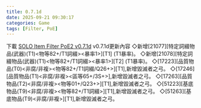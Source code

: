 ```yaml
---
title: 0.7.1d
date: 2025-09-21 09:30:17
categories: Game
tags: [Filter, PoE]
---
```

下載 [SOLO Item Filter PoE2 v0.7.1d](https://u.pcloud.link/publink/show?code=XZtuS15ZXoHSQNXzRx72wAKyDQdpu48FeOJy)
v0.7.1d更新內容
◇新增[21077][特定詞綴物品(武器)(T1)<物等82+/T1詞綴><暴率1>][T1] (T1暴率)。
◇新增[21078][特定詞綴物品(武器)(T1)<物等82+/T1詞綴><暴率1>][T2] (T1暴率)。
◇[17223][品質物品(T0)<非腐/非複><物等82+/T1詞綴/Q26+>][T1],新增毀滅者之弓。
◇[17246][品質物品(T1)<非腐/非複><區等65+/3S+>],新增毀滅者之弓。
◇[17263][品質物品(T2)<非腐/非複><物等01+/Q23+>][T1],新增毀滅者之弓。
◇[51223][基底物品(T9)<非腐/非複><物等82+/T1詞綴>][T1],新增毀滅者之弓。
◇[51263][基底物品(T9)<非腐/非複>][T1],新增毀滅者之弓。